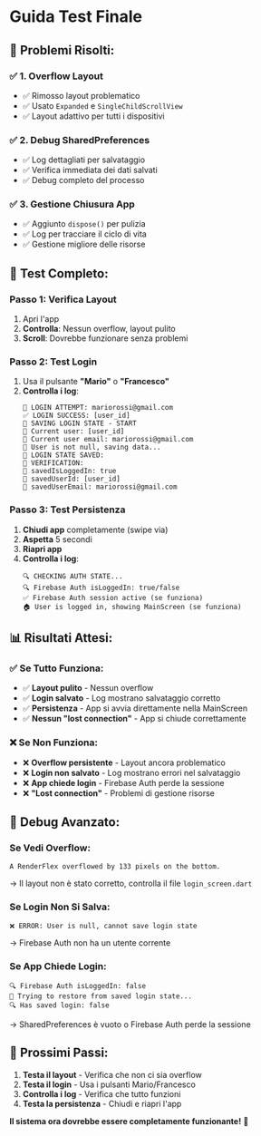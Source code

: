 # Guida Test Finale

## 🎯 **Problemi Risolti:**

### ✅ **1. Overflow Layout**
- ✅ Rimosso layout problematico
- ✅ Usato `Expanded` e `SingleChildScrollView`
- ✅ Layout adattivo per tutti i dispositivi

### ✅ **2. Debug SharedPreferences**
- ✅ Log dettagliati per salvataggio
- ✅ Verifica immediata dei dati salvati
- ✅ Debug completo del processo

### ✅ **3. Gestione Chiusura App**
- ✅ Aggiunto `dispose()` per pulizia
- ✅ Log per tracciare il ciclo di vita
- ✅ Gestione migliore delle risorse

## 🧪 **Test Completo:**

### **Passo 1: Verifica Layout**
1. Apri l'app
2. **Controlla**: Nessun overflow, layout pulito
3. **Scroll**: Dovrebbe funzionare senza problemi

### **Passo 2: Test Login**
1. Usa il pulsante **"Mario"** o **"Francesco"**
2. **Controlla i log**:
   ```
   🔐 LOGIN ATTEMPT: mariorossi@gmail.com
   ✅ LOGIN SUCCESS: [user_id]
   💾 SAVING LOGIN STATE - START
   💾 Current user: [user_id]
   💾 Current user email: mariorossi@gmail.com
   💾 User is not null, saving data...
   🔐 LOGIN STATE SAVED:
   💾 VERIFICATION:
   💾 savedIsLoggedIn: true
   💾 savedUserId: [user_id]
   💾 savedUserEmail: mariorossi@gmail.com
   ```

### **Passo 3: Test Persistenza**
1. **Chiudi app** completamente (swipe via)
2. **Aspetta** 5 secondi
3. **Riapri app**
4. **Controlla i log**:
   ```
   🔍 CHECKING AUTH STATE...
   🔍 Firebase Auth isLoggedIn: true/false
   ✅ Firebase Auth session active (se funziona)
   🏠 User is logged in, showing MainScreen (se funziona)
   ```

## 📊 **Risultati Attesi:**

### **✅ Se Tutto Funziona:**
- ✅ **Layout pulito** - Nessun overflow
- ✅ **Login salvato** - Log mostrano salvataggio corretto
- ✅ **Persistenza** - App si avvia direttamente nella MainScreen
- ✅ **Nessun "lost connection"** - App si chiude correttamente

### **❌ Se Non Funziona:**
- ❌ **Overflow persistente** - Layout ancora problematico
- ❌ **Login non salvato** - Log mostrano errori nel salvataggio
- ❌ **App chiede login** - Firebase Auth perde la sessione
- ❌ **"Lost connection"** - Problemi di gestione risorse

## 🔧 **Debug Avanzato:**

### **Se Vedi Overflow:**
```
A RenderFlex overflowed by 133 pixels on the bottom.
```
→ Il layout non è stato corretto, controlla il file `login_screen.dart`

### **Se Login Non Si Salva:**
```
❌ ERROR: User is null, cannot save login state
```
→ Firebase Auth non ha un utente corrente

### **Se App Chiede Login:**
```
🔍 Firebase Auth isLoggedIn: false
🔄 Trying to restore from saved login state...
🔍 Has saved login: false
```
→ SharedPreferences è vuoto o Firebase Auth perde la sessione

## 🎯 **Prossimi Passi:**

1. **Testa il layout** - Verifica che non ci sia overflow
2. **Testa il login** - Usa i pulsanti Mario/Francesco
3. **Controlla i log** - Verifica che tutto funzioni
4. **Testa la persistenza** - Chiudi e riapri l'app

**Il sistema ora dovrebbe essere completamente funzionante!** 🚀 